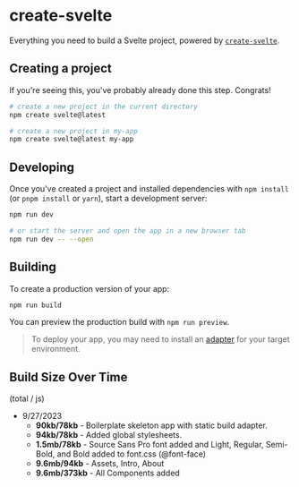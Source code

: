 # create-svelte

Everything you need to build a Svelte project, powered by [`create-svelte`](https://github.com/sveltejs/kit/tree/master/packages/create-svelte).

## Creating a project

If you're seeing this, you've probably already done this step. Congrats!

```bash
# create a new project in the current directory
npm create svelte@latest

# create a new project in my-app
npm create svelte@latest my-app
```

## Developing

Once you've created a project and installed dependencies with `npm install` (or `pnpm install` or `yarn`), start a development server:

```bash
npm run dev

# or start the server and open the app in a new browser tab
npm run dev -- --open
```

## Building

To create a production version of your app:

```bash
npm run build
```

You can preview the production build with `npm run preview`.

> To deploy your app, you may need to install an [adapter](https://kit.svelte.dev/docs/adapters) for your target environment.


## Build Size Over Time
(total / js)
- 9/27/2023
  - **90kb/78kb** - Boilerplate skeleton app with static build adapter.
  - **94kb/78kb** - Added global stylesheets.
  - **1.5mb/78kb** - Source Sans Pro font added and Light, Regular, Semi-Bold, and Bold added to font.css (@font-face)
  - **9.6mb/94kb** - Assets, Intro, About
  - **9.6mb/373kb** - All Components added

